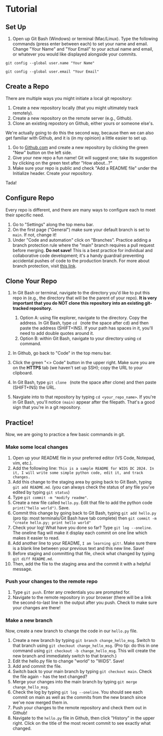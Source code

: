 # Tutorial 
## Set Up

1. Open up Git Bash (Windows) or terminal (Mac/Linux). Type the following commands (press enter between each) to set your name and email. Change "Your Name" and "Your Email" to your actual name and email, or whatever you would like displayed alongside your commits.

`git config --global user.name "Your Name"`

`git config --global user.email "Your Email"`

## Create a Repo
There are multiple ways you might initiate a local git repository:
1. Create a new repository locally (that you might ultimately track remotely).
2. Create a new repository on the remote server (e.g., Github).
3. Clone an existing repostory on Github, either yours or someone else's.

We're actually going to do this the second way, because then we can also get familiar with Github, and it is (in my opinion) a little easier to set up.

1. Go to [Github.com](https://github.com) and create a new repository by clicking the green "New" button on the left side.
2. Give your new repo a fun name! Git will suggest one; take its suggestion by clicking on the green text after "How about...?"
3. Make sure your repo is public and check "Add a README file" under the Initialize header. Create your repository.

Tada!

## Configure Repo
Every repo is different, and there are many ways to configure each to meet their specific need. 

1. Go to "Settings" along the top menu bar.
2. On the first page ("General") make sure your default branch is set to `main`. If not, change it!
3. Under "Code and automation" click on "Branches". Practice adding a branch protection rule where the "main" branch requires a pull request before merging. **Do not save!** This is a best practice for individual and collaborative code development; it's a handy guardrail preventing accidental pushes of code to the production branch. For more about branch protection, visit [this link](https://docs.github.com/en/repositories/configuring-branches-and-merges-in-your-repository/managing-protected-branches/managing-a-branch-protection-rulegit).

## Clone Your Repo

1. In Git Bash or terminal, navigate to the directory you'd like to put this repo in (e.g., the directory that will be the parent of your repo). **It is very important that you do NOT clone this repository into an existing git-tracked repository.**  
     1.  Option A: using file explorer, navigate to the directory. Copy the address. In Git Bash, type `cd ` (note the space after cd) and then paste the address (SHIFT+INS). If your path has spaces in it, you'll need to add double quotes around it.  
     2.  Option B: within Git Bash, navigate to your directory using `cd ` command.

3. In Github, go back to "Code" in the top menu bar.
4. Click the green "<> Code" button in the upper right. Make sure you are on the **HTTPS** tab (we haven't set up SSH); copy the URL to your clipboard.
5. In Git Bash, type `git clone ` (note the space after clone) and then paste (SHIFT+INS) the URL. 
6. Navgiate into to that repository by typing `cd <your_repo_name>`. If you're in Git Bash, you'll notice `(main)` appear after the filepath. That's a good sign that you're in a git repository.

## Practice!
Now, we are going to practice a few basic commands in git.

### Make some local changes
1. Open up your README file in your preferred editor (VS Code, Notepad, vim, etc.).
2. Add the following line: `This is a sample README for WIDS DC 2024. In it, I will write some simple python code, edit it, and track changes.`
3. Add this change to the staging area by going back to Git Bash, typing `git add README.md`. (you can always check the status of any file you've edited by typing `git status`)
4. Type `git commit -m "modify readme"`.
5. Create a new file called `hello.py`. Edit that file to add the python code `print("hello world")`. Save.
6. Commit this change by going back to Git Bash, typing `git add hello.py` (pro tip: most terminals/Git Bash have tab complete) then `git commit -m "create hello.py; print hello world"`
7. Check your log! What have you done so far? Type `git log --oneline`. The oneline flag will make it display each commit on one line which makes it easier to read.
8. Add another line to your README, `I am learning git!`. Make sure there is a blank line between your previous text and this new line. Save!
9. Before staging and committing that file, check what changed by typing `git diff README.md`.
10. Then, add the file to the staging area and the commit it with a helpful message.

### Push your changes to the remote repo
1. Type `git push`. Enter any credentials you are prompted for.
2. Navigate to the remote repository in your browser (there will be a link the second-to-last line in the output after you push. Check to make sure your changes are there!

### Make a new branch
Now, create a new branch to change the code in our `hello.py` file.

1. Create a new branch by typing `git branch change_hello_msg`. Switch to that branch using `git checkout change_hello_msg`. (Pro tip: do this in one command using `git checkout -b change_hello_msg`. This will create the new branch and immediately switch to that branch.)
3. Edit the hello.py file to change "world" to "WiDS". Save!
4. Add and commit the file.
5. Switch back to your main branch by typing `git checkout main`. Check the file again - has the text changed?
6. Merge your changes into the main branch by typing `git merge change_hello_msg`.
7. Check the log by typing `git log --oneline`. You should see each commit on main as well as the commits from the new branch since we've now merged them in.
8. Push your changes to the remote repository and check them out in Github!
9. Navigate to the `hello.py` file in Github, then click "History" in the upper right. Click on the title of the most recent commit to see exactly what changed.
